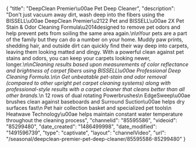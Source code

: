 {
    "title": "DeepClean Premier\u00ae Pet Deep Cleaner",
    "description": "Don't just vacuum away dirt, wash deep into the fibers using the BISSELL\u00ae DeepClean Premier\u2122 Pet and BISSELL\u00ae 2X Pet Stain & Odor Cleaning Formula\u2014designed to remove pet odors and help prevent pets from soiling the same area again.\n\nYour pets are a part of the family but they can do a number on your home. Muddy paw prints, shedding hair, and outside dirt can quickly find their way deep into carpets, leaving them looking matted and dingy. With a powerful clean against pet stains and odors, you can keep your carpets looking newer, longer.\n\n*Cleaning results based upon measurements of color reflectance and brightness of carpet fibers using BISSELL\u00ae Professional Deep Cleaning Formula.\n\n    Get unbeatable pet-stain and odor removal (compared to other upright pet carpet cleaning systems) along with professional-style results with a carpet cleaner that cleans better than all other brands.*\n    12 rows of dual rotating Powerbrushes\n    EdgeSweep\u00ae brushes clean against baseboards and Surround Suction\u00ae helps dry surfaces fast\n    Pet hair collection basket and specialized pet tools\n    Heatwave Technology\u00ae helps maintain constant water temperature throughout the cleaning process",
    "channelid": "85595586",
    "videoid": "85299480",
    "date_created": "1486499998",
    "date_modified": "1491596739",
    "type": "captivate",
    "layout": "channelVideo",
    "url": "\/seasonal\/deepclean-premier-pet-deep-cleaner\/85595586-85299480"
}
